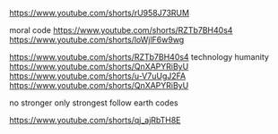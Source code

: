https://www.youtube.com/shorts/rU958J73RUM

moral code
https://www.youtube.com/shorts/RZTb7BH40s4
https://www.youtube.com/shorts/loWjlF6w9wg

https://www.youtube.com/shorts/RZTb7BH40s4
technology humanity
https://www.youtube.com/shorts/QnXAPYRiByU
https://www.youtube.com/shorts/u-V7uUgJ2FA
https://www.youtube.com/shorts/QnXAPYRiByU

no stronger only strongest follow earth codes

https://www.youtube.com/shorts/qj_ajRbTH8E
